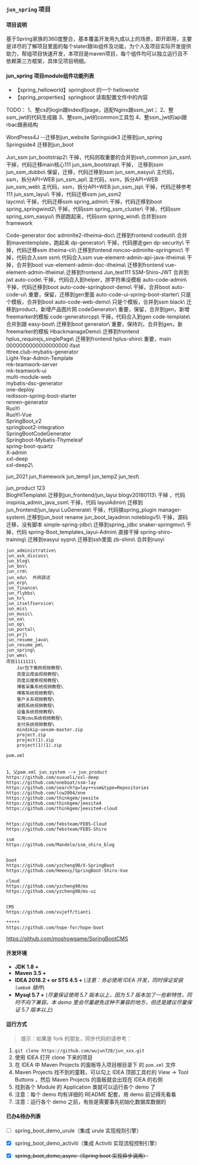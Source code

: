 ### `jun_spring` 项目

#### 项目说明
基于Spring家族的360度整合，基本覆盖开发用九成以上的场景，即开即用，主要是详尽的了解项目里面的每个stater跟lib组件及功能，为个人及项目实际开发提供助力，帮组项目快速开发，本项目是maven项目，每个组件均可以独立运行且不依赖第三方框架，具体见项目明细。



#### jun_spring  项目module组件功能列表
- 【spring_helloworld】springboot 的一个 helloworld  
- 【spring_properties】springboot 读取配置文件中的内容  

TODO：
1、整cs的login跟index的page，适配Nginx跟ssm_jwt；
2、整ssm_jwt的代码生成器
3、整ssm_jwt的common工具包
4、整ssm_jwt的api跟rbac跟表结构


WordPress4J  --迁移到jun_website
Springside3   迁移到jun_spring
Springside4   迁移到jun_boot

Jun_ssm
	jun_bootstrap2\   干掉，代码则取重要的合并到ssh_common
	jun_ssm\   干掉，代码迁移main核心111
	jun_ssm_bootstrap\   干掉， 迁移到ssm
	jun_ssm_dubbo\   保留，迁移，代码迁移到ssm
	jun_ssm_easyui\    主代码，ssm，拆分API+WEB
		jun_ssm_api\    主代码，ssm，拆分API+WEB
		jun_ssm_web\    主代码，ssm，拆分API+WEB
	jun_ssm_jsp\   干掉，代码迁移参考111
	jun_ssm_layui\    干掉，代码迁移ssm
	jun_ssm2\
		laycms\     干掉，代码迁移ssm
		spring_admin\   干掉，代码迁移到boot
		spring_springwind2\  干掉，代码ssm
		spring_ssm_cluster\  干掉，代码ssm
		spring_ssm_easyui\  外部跑起来，代码ssm
		spring_wind\    合并到ssm framework
		
		
Code-generator
	doc
		adminlte2-itheima-doc\  迁移到frontend
		codeutil\   合并到maventemplate，跑起来
		dp-generator\     干掉，代码挪走gen
		dp-security\   干掉，代码迁移ssm
		itheima-cli\     迁移到fontend
		roncoo-adminlte-springmvc\   干掉，代码合入ssm
		ssm\  代码合入ssm
		vue-element-admin-api-java-itheima\  干掉，合并到boot
		vue-element-admin-doc-itheima\  迁移到frontend
		vue-element-admin-itheima\    迁移到frontend
Jun_test111
	SSM-Shiro-JWT    合并到jwt
	auto-code\   干掉，代码合入到helper，拼字符串没模板
	auto-code-admin\  干掉，代码迁移到boot
	auto-code-springboot-demo\  干掉，合并boot
	auto-code-ui\  重要，保留，迁移到gen里面
	auto-code-ui-spring-boot-starter\   只是个模板，合并到boot
	auto-code-web-demo\    只是个模板，合并到ssm
	black\   迁移到product，新增产品图片网
	codeGenerator\   重要，保留，合并到gen，新增freemarker的模板
	code-generatorcpp\   干掉，代码合入到gen
	code-template\  合并到跟
	easy-boot\   迁移到boot
	generator\  重要，保持刘，合并到gen，新freemarker的模板
	HbackmanageDemo\   迁移到frontend
	hplus_requirejs_singlePage\  迁移到frontend
	hplus-shiro\   重要，main
0000000000000000000
	ifast\
	ittree.club-mybatis-generator\
	Light-Year-Admin-Template\
	mk-teamwork-server\
	mk-teamwork-ui\
	multi-module-web\
	mybatis-dsc-generator\
	one-deploy\
	redisson-spring-boot-starter\
	renren-generator\
	RuoYi\
	RuoYi-Vue\
	SpringBoot_v2\
	springboot2-integration\
	SpringBootCodeGenerator\
	Springboot-Mybatis-Thymeleaf\
	spring-boot-quartz\
	X-admin\
	xxl-deep\
	xxl-deep2\
	

jun_2021
jun_framework
jun_temp1
jun_temp2
jun_test\




jun_product
	123\
		BlogHtTemplate\  迁移到jun_frontend/jun_layui
		blogv20180113\  干掉 ，代码
		inspinia_admin_java_ssm\    干掉，代码
		layuiAdmin\   迁移到jun_frontend/jun_layui
		LuGenerate\   干掉，代码搞spring_plugin
		manager-system\  迁移到jun_boot rename jun_boot_layadmin
		noteblogv5\   干掉，源码迁移，没有脚本
		simple-spring-jdbc\  迁移到spring_jdbc
		snaker-springmvc\  干掉，代码
		spring-Boot_templates_layui-Admin\   直接干掉
		spring-shiro-training\  迁移到easyui
		sypro\  迁移到ssh里面
		zb-shiro\   合并到ruoyi
		
	jun_administrative\
	jun_ask_discuss\
	jun_blog\
	jun_bos\
	jun_crm\
	jun_edu\  外网调试
	jun_erp\
	jun_finance\
	jun_flybbs\
	jun_hr\
	jun_itselfservice\
	jun_mis\
	jun_music\
	jun_oa\
	jun_op\
	jun_portal\
	jun_prj\
	jun_resume_java\
	jun_resume_pm\
	jun_spring\
	jun_wms\
	项目1111111\
		Jar包下载网视频教程\
		百度云爬虫视频教程\
		百度云搜索视频教程\
		博客采集系统视频教程\
		博客系统视频教程\
		客户关系视频教程\
		请假系统视频教程\
		设备系统视频教程\
		实用cms系统视频教程\
		支付系统视频教程\
		mindskip-uexam-master.zip
		project.zip
		project(1).zip
		project(1)(1).zip
		
	pom.xml
	
	
	1、父pom.xml jun_system --> jun_product
	https://github.com/xuxueli/xxl-deep
	https://github.com/oneboat/ssm-lay
	https://github.com/search?q=lay++ssm&type=Repositories
	https://github.com/lcw2004/one
	https://github.com/thinkgem/jeesite
	https://github.com/thinkgem/jeesite4
	https://github.com/thinkgem/jeesite4-cloud
	
	
	https://github.com/febsteam/FEBS-Cloud
	https://github.com/febsteam/FEBS-Shiro
	
	ssm
	https://github.com/Mandelo/ssm_shiro_blog
	
	
	boot
	https://github.com/yzcheng90/X-SpringBoot
	https://github.com/Heeexy/SpringBoot-Shiro-Vue
	
	cloud
	https://github.com/yzcheng90/ms
	https://github.com/yzcheng90/ms-ui
	
	
	CMS
	https://github.com/xujeff/tianti
	
	*****
	https://github.com/hope-for/hope-boot  

https://github.com/moshowgame/SpringBootCMS


#### 开发环境

- **JDK 1.8 +**
- **Maven 3.5 +**
- **IDEA 2018.2 + or  STS 4.5 +** (*注意：务必使用 IDEA 开发，同时保证安装 `lombok` 插件*)
- **Mysql 5.7 +** (*尽量保证使用 5.7 版本以上，因为 5.7 版本加了一些新特性，同时不向下兼容。本 demo 里会尽量避免这种不兼容的地方，但还是建议尽量保证 5.7 版本以上*)

#### 运行方式

> 提示：如果是 fork 的朋友，同步代码的请参考：
1. `git clone https://github.com/wujun728/jun_xxx.git`
2. 使用 IDEA 打开 clone 下来的项目
3. 在 IDEA 中 Maven Projects 的面板导入项目根目录下 的 `pom.xml` 文件
4. Maven Projects 找不到的童鞋，可以勾上 IDEA 顶部工具栏的 View -> Tool Buttons ，然后 Maven Projects 的面板就会出现在 IDEA 的右侧
5. 找到各个 Module 的 Application 类就可以运行各个 demo 了
6. 注意：每个 demo 均有详细的 README 配套，用 demo 前记得先看看
7. 注意：运行各个 demo 之前，有些是需要事先初始化数据库数据的

#### 已办&待办列表
- [ ] spring_boot_demo_urule（集成  urule 实现规则引擎）
- [x] spring_boot_demo_activiti（集成 Activiti 实现流程控制引擎）
- [x] ~~spring_boot_demo_async（Spring boot 实现异步调用）~~

